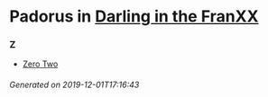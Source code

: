 # Padorus in [Darling in the FranXX](https://myanimelist.net/manga/111512/Darling_in_the_FranXX)

### Z
* [Zero Two](https://github.com/shadow578/Project-Padoru/blob/master/table-of-contents/characters/ZeroTwo.md)

###### Generated on 2019-12-01T17:16:43
